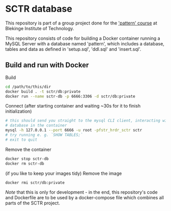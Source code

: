 # SCTR database
This repository is part of a group project done for the ['pattern' course](https://www.bth.se/utbildning/program-och-kurser/kurser/20232/BR4QJ/) at Blekinge Institute of Technology.

This repository consists of code for building a Docker container running a MySQL Server with a database named 'pattern', which includes a database, tables and data as defined in 'setup.sql', 'ddl.sql' and 'insert.sql'.

## Build and run with Docker
Build
```bash
cd /path/to/this/dir
docker build . -t sctr/db:private
docker run --name sctr-db -p 6666:3306 -d sctr/db:private
```

Connect (after starting container and waiting ~30s for it to finish initialization)
```bash
# this should send you straight to the mysql CLI client, interacting with the sctr
# database in the container
mysql -h 127.0.0.1 --port 6666 -u root -pfstr_hrdr_sctr sctr
# try running e. g. `SHOW TABLES;`
# exit to quit
```

Remove the container
```bash
docker stop sctr-db
docker rm sctr-db
```

(if you like to keep your images tidy)
Remove the image
```bash
docker rmi sctr/db:private
```

_Note_ that this is only for development - in the end, this repository's code and Dockerfile are to be used by a docker-compose file which combines all parts of the SCTR project.